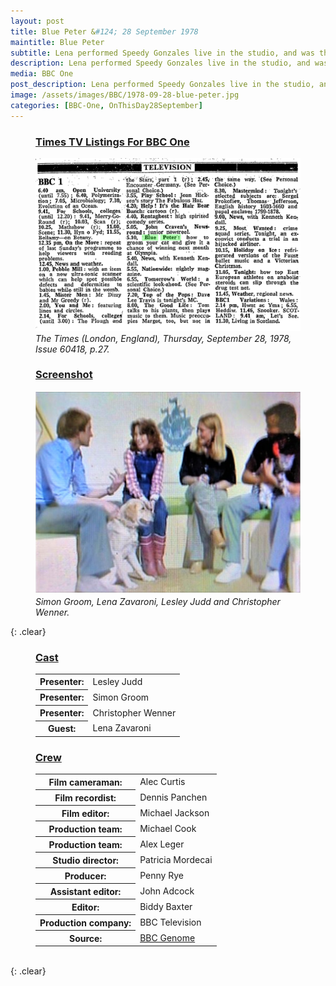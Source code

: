 ```yaml
---
layout: post
title: Blue Peter &#124; 28 September 1978
maintitle: Blue Peter
subtitle: Lena performed Speedy Gonzales live in the studio, and was then interviewed by the three presenters.
description: Lena performed Speedy Gonzales live in the studio, and was then interviewed by the three presenters.
media: BBC One
post_description: Lena performed Speedy Gonzales live in the studio, and was then interviewed by the three presenters.
image: /assets/images/BBC/1978-09-28-blue-peter.jpg
categories: [BBC-One, OnThisDay28September]
---
```


<figure class="fig1">
<h3 id="times"><a href="#times">Times TV Listings For BBC One</a></h3>
<a href="/assets/images/BBC/0FFO-1978-SEP28-027.png"><img src="/assets/images/BBC/0FFO-1978-SEP28-027.png" class="full-width zoom-in" /></a>
<cite>The Times (London, England), Thursday, September 28, 1978, Issue 60418, p.27.</cite>
</figure>

<figure class="fig2">
<h3 id="screenshot"><a href="#screenshot">Screenshot</a></h3>
<a href="/assets/images/BBC/1978-09-28-blue-peter.jpg"><img src="/assets/images/BBC/1978-09-28-blue-peter.jpg" class="full-width zoom-in" /></a>
<cite>Simon Groom, Lena Zavaroni, Lesley Judd and Christopher Wenner.</cite>
</figure>

{: .clear}

<figure class="fig1">
<h3 id="cast"><a href="#cast">Cast</a></h3>
<table>
<tr><th>Presenter:</th><td>Lesley Judd</td></tr>
<tr><th>Presenter:</th><td>Simon Groom</td></tr>
<tr><th>Presenter:</th><td>Christopher Wenner</td></tr>
<tr><th>Guest:</th><td>Lena Zavaroni</td></tr>
</table>
</figure>

<figure class="fig2">
<h3 id="crew"><a href="#crew">Crew</a></h3>
<table>
<tr><th>Film cameraman:</th><td>Alec Curtis</td></tr>
<tr><th>Film recordist:</th><td>Dennis Panchen</td></tr>
<tr><th>Film editor:</th><td>Michael Jackson</td></tr>
<tr><th>Production team:</th><td>Michael Cook</td></tr>
<tr><th>Production team:</th><td>Alex Leger</td></tr>
<tr><th>Studio director:</th><td>Patricia Mordecai</td></tr>
<tr><th>Producer:</th><td>Penny Rye</td></tr>
<tr><th>Assistant editor:</th><td>John Adcock</td></tr>
<tr><th>Editor:</th><td>Biddy Baxter</td></tr>
<tr><th>Production company:</th><td>BBC Television</td></tr>
<tr><th>Source:</th><td><a class="external-link" href="https://genome.ch.bbc.co.uk/schedules/service_bbc_one_london/1978-09-28#at-17.10">BBC Genome</a></td></tr>
</table>
</figure>

<br />{: .clear}
